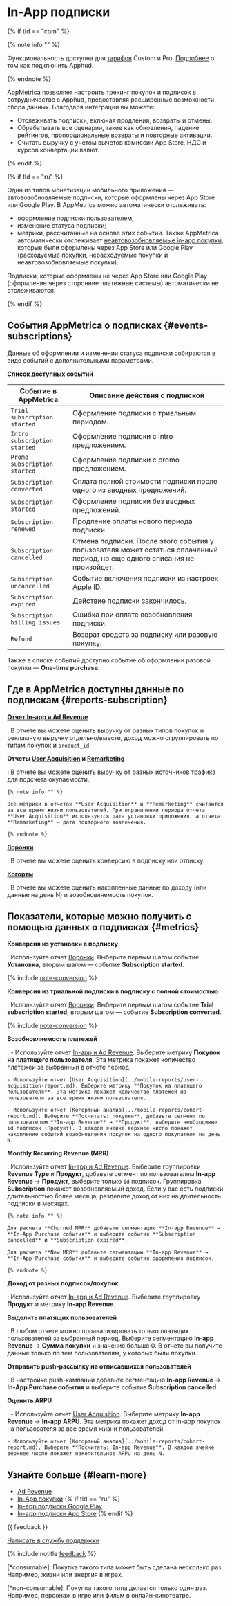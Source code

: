 # In-App подписки

{% if tld == "com" %}

{% note info "" %}

Функциональность доступна для [тарифов](../common/pricing/uae-currency.md#apphud) Custom и Pro. [Подробнее](apphud/apphud-about.md) о том как подключить Apphud.

{% endnote %}

AppMetrica позволяет настроить трекинг покупок и подписок в сотрудничестве с Apphud, предоставляя расширенные возможности сбора данных. Благодаря интеграции вы можете:

- Отслеживать подписки, включая продления, возвраты и отмены.
- Обрабатывать все сценарии, такие как обновления, падение рейтингов, пропорциональные возвраты и повторные активации.
- Считать выручку с учетом вычетов комиссии App Store, НДС и курсов конвертации валют.

{% endif %}

{% if tld == "ru" %}

<!-- {% note warning %}

Функциональность больше не поддерживается и не обновляется. Точность данных не гарантируется.

AppMetrica предоставляет [альтернативную технологию трекинга](https://appmetrica.yandex.com/docs/ru/data-collection/apphud/apphud-about), которая доступна в некоторых регионах.

{% endnote %} -->

Один из типов монетизации мобильного приложения — автовозобновляемые подписки, которые оформлены через App Store или Google Play. В AppMetrica можно автоматически отслеживать:

- оформление подписки пользователем;
- изменение статуса подписки;
- метрики, рассчитанные на основе этих событий.
 Также AppMetrica автоматически отслеживает [неавтовозобновляемые in-app покупки](about-revenue.md), которые были оформлены через App Store или Google Play (расходуемые покупки, нерасходуемые покупки и неавтовозобновляемые покупки).

Подписки, которые оформлены не через App Store или Google Play (оформление через сторонние платежные системы) автоматически не отслеживаются.

{% endif %}

## События AppMetrica о подписках {#events-subscriptions}

Данные об оформлении и изменении статуса подписки собираются в виде событий с дополнительными параметрами.

**Список доступных событий**

| **Событие в AppMetrica** | **Описание действия с подпиской** |
| ----------- | ----------- |
| `Trial subscription started` | Оформление подписки с триальным периодом. |
| `Intro subscription started` | Оформление подписки с intro предложением. |
| `Promo subscription started` | Оформление подписки с promo предложением. |
| `Subscription converted` | Оплата полной стоимости подписки после одного из вводных предложений. |
| `Subscription started` | Оформление подписки без вводных предложений. |
| `Subscription renewed` | Продление оплаты нового периода подписки. |
| `Subscription cancelled` | Отмена подписки. После этого события у пользователя может остаться оплаченный период, но еще одного списания не произойдет. |
| `Subscription uncancelled` | Событие включения подписки из настроек Apple ID. |
| `Subscription expired` | Действие подписки закончилось. |
| `Subscription billing issues` | Ошибка при оплате возобновления подписки. |
| `Refund` | Возврат средств за подписку или разовую покупку. |

Также в списке событий доступно событие об оформлении разовой покупки — **One-time purchase**.

## Где в AppMetrica доступны данные по подпискам {#reports-subscription}

**[Отчет In-app и Ad Revenue](../mobile-reports/revenue-report.md)**

:   В отчете вы можете оценить выручку от разных типов покупок и рекламную выручку отдельно/вместе, доход можно сгруппировать по типам покупок и `product_id`.

**Отчеты [User Acquisition](../mobile-reports/user-acquisition-report.md) и [Remarketing](../mobile-reports/remarketing-report.md)**

:   В отчете вы можете оценить выручку от разных источников трафика для подсчета окупаемости.

    {% note info "" %}

    Все метрики в отчетах **User Acquisition** и **Remarketing** считаются за все время жизни пользователей. При ограничении периода отчета **User Acquisition** используется дата установки приложения, а отчета **Remarketing** — дата повторного вовлечения.

    {% endnote %}

**[Воронки](../mobile-reports/funnels-report.md)**

:   В отчете вы можете оценить конверсию в подписку или отписку.

**[Когорты](../mobile-reports/cohort-report.md)**

:   В отчете вы можете оценить накопленные данные по доходу (или данные на день N) и возобновляемость покупок.

## Показатели, которые можно получить с помощью данных о подписках {#metrics}

**Конверсия из установки в подписку**

:   Используйте отчет [Воронки](../mobile-reports/funnels-report.md). Выберите первым шагом событие **Установка**, вторым шагом — событие **Subscription started**.

   {% include [note-conversion](_includes/note-conversion.md) %}

**Конверсия из триальной подписки в подписку с полной стоимостью**

:   Используйте отчет [Воронки](../mobile-reports/funnels-report.md). Выберите первым шагом событие **Trial subscription started**, вторым шагом — событие **Subscription converted**.

   {% include [note-conversion](_includes/note-conversion.md) %}

**Возобновляемость платежей**

:   - Используйте отчет [In-app и Ad Revenue](../mobile-reports/revenue-report.md). Выберите метрику **Покупок на платящего пользователя**. Эта метрика покажет количество платежей за выбранный в отчете период.

    - Используйте отчет [User Acquisition](../mobile-reports/user-acquisition-report.md). Выберите метрику **Покупок на платящего пользователя**. Эта метрика покажет количество платежей на пользователя за все время жизни пользователя.

    - Используйте отчет [Когортный анализ](../mobile-reports/cohort-report.md). Выберите **Посчитать: покупки**, добавьте сегмент по пользователям **In-app Revenue** → **Продукт**, выберите необходимые id подписок (Продукт). В каждой ячейке верхнее число покажет накопление событий возобновления покупок на одного покупателя на день N.

**Monthly Recurring Revenue (MRR)**

:   Используйте отчет [In-app и Ad Revenue](../mobile-reports/revenue-report.md). Выберите группировки **Revenue Type** и **Продукт**, добавьте сегмент по пользователям **In-app Revenue** → **Продукт**, выберите только `id` подписок. Группировка **Subscription** покажет возобновляемый доход. Если у вас есть подписки длительностью более месяца, разделите доход от них на длительность подписки в месяцах.

    {% note info "" %}

    Для расчета **Churned MRR** добавьте сегментацию **In-app Revenue** → **In-App Purchase события** и выберите события **Subscription cancelled** и **Subscription expired**.
    
    Для расчета **New MRR** добавьте сегментацию **In-app Revenue** → **In-App Purchase события** и выберите события оформления подписок.

    {% endnote %}

**Доход от разных подписок/покупок**

:   Используйте отчет [In-app и Ad Revenue](../mobile-reports/revenue-report.md). Выберите группировку **Продукт** и метрику **In-app Revenue**.

**Выделить платящих пользователей**

:   В любом отчете можно проанализировать только платящих пользователей за выбранный период. Выберите сегментацию **In-app Revenue** → **Сумма покупки** и значение больше 0. В отчете вы получите данные только по тем пользователям, у которых были покупки.

**Отправить push-рассылку на отписавшихся пользователей**

:   В настройке push-кампании добавьте сегментацию **In-app Revenue** → **In-App Purchase события** и выберите событие **Subscription cancelled**.

**Оценить ARPU**

:   - Используйте отчет [User Acquisition](../mobile-reports/user-acquisition-report.md). Выберите метрику **In-app Revenue** → **In-app ARPU**. Эта метрика покажет доход от in-app покупок на пользователя за все время жизни пользователей.

    - Используйте отчет [Когортный анализ](../mobile-reports/cohort-report.md). Выберите **Посчитать: In-app Revenue**. В каждой ячейке верхнее число покажет накопительное ARPU на день N.

## Узнайте больше {#learn-more}

- [Ad Revenue](about-adrevenue.md)
- [In-App покупки](about-revenue.md)
{% if tld == "ru" %}
- [In-app подписки Google Play](subscription-android.md)
- [In-app подписки App Store](subscription-ios.md)
{% endif %}

{{ feedback }}

<a href="../troubleshooting/feedback-new.html">
  <span class="button">Написать в службу поддержки</span>
</a>

{% include notitle [feedback](../_includes/feedback-button.md) %}

[*consumable]: Покупка такого типа может быть сделана несколько раз. Например, жизни или энергия в играх.

[*non-consumable]: Покупка такого типа делается только один раз. Например, персонаж в игре или фильм в онлайн-кинотеатре.
